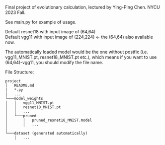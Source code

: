 Final project of evolutionary calculation, lectured by Ying-Ping Chen. NYCU 2023 Fall.

See main.py for example of usage.

Default resnet18 with input image of (64,64)  
Default vgg11 with input image of (224,224) <- the (64,64) also available now.

The automatically loaded model would be the one without postfix (i.e. vgg11_MNIST.pt, resnet18_MNIST.pt etc.),
which means if you want to use (64,64)-vgg11, you should modify the file name.


File Structure:
```
project
│   README.md
|   *.py
|   ...
└───model_weights
│   │   vgg11_MNIST.pt
│   │   resnet18_MNIST.pt
│   │   ...
│   └───pruned
│       │   pruned_resnet18_MNIST.model
│       │   ...
│   
└───dataset (generated automatically)
    │   ...
```

